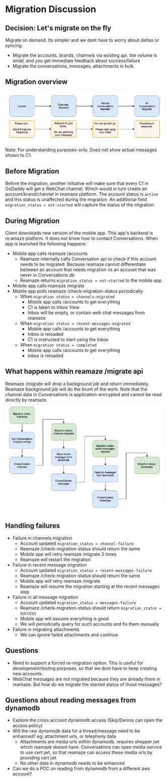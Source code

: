 #  Migration Discussion

## Decision: Let's migrate on the fly
Migrate on demand. Its simpler and we dont have to worry about deltas or syncing.
- Migrate the accounts, brands, channels via existing api. the volume is small, and you get immediate feedback about success/failure
- Migrate the conversations, messages, attachments in bulk

## Migration overview
![Overview](migration.png)

Note: For understanding purposes-only. Does not show actual messages shown to C1.

## Before Migration
Before the migration, another initiative will make sure that every C1 in GoDaddy will get a WebChat channel. Which would in turn create an account/brand/channel in reamaze platform. The account status is `active` and this status is unaffected during the migration. An additional field `migration_status = not-started` will capture the status of the migration.

## During Migration
Client downloads new version of the mobile app. This app's backend is re:amaze platform. It does not know how to contact Conversations. When app is launched the following happens:
- Mobile app calls reamaze /accounts
   - Reamaze internally calls Conversation api to check if this account needs to be migrated. Because reamaze cannot differentiate between an account that needs migration vs an account that was never in Conversations db
   - Reamaze returns `migration_status = not-started` to the mobile app
- Mobile app calls reamaze /migrate
- Mobile app polls reamaze /check-migration-status periodically
  - When `migration status = channels-migrated`
    - Mobile app calls /accounts to get everything
    - C1 is taken to Inbox View
    - Inbox will be empty, or contain web chat messages from reamaze
  - When `migration status = recent-messages-migrated`
    - Mobile app calls /accounts to get everything
    - Inbox is reloaded
    - C1 is instructed to start using the Inbox
  - When `migration status = completed`
    - Mobile app calls /accounts to get everything
    - Inbox is reloaded

## What happens within reamaze /migrate api
Reamaze /migrate will drop a background job and return immediately. Reamaze background job will do the brunt of the work. Note that the channel data in Conversations is application-encrypted and cannot be read directly by reamaze.
![Background Job](reamaze-job.png)


## Handling failures
- Failure in channels migration
  - Account updated `migration_status = channel-failure`
  - Reamaze /check-migration-status should return the same
  - Mobile app will retry reamaze /migrate 3 times
  - Reamaze will restart the migration
- Failure in recent message migration
  - Account updated `migration_status = recent-messages-failure`
  - Reamaze /check-migration-status should return the same
  - Mobile app will retry reamaze /migrate
  - Reamaze will resume the migration starting at the recent messages step
- Failure in all message migration
  - Account updated `migration_status = messages-failure`
  - Reamaze /check-migration-status should return `migration_status = SUCCESS`
  - Mobile app will assume everything is good
  - We will periodically query for such accounts and fix them manually
- Failure in migrating attachments
  - We can ignore failed attachments and continue


## Questions
- Need to support a forced re-migration option. This is useful for development/testing purposes, so that we dont have to keep creating new accounts.
- WebChat messages are not migrated because they are already there in reamaze. But how do we migrate the starred status of those messages?

## Questions about reading messages from dynamodb
- Explore the cross account dynamodb access (Skip/Dennis can open the access policy)
- Will the raw dynamodb data for a thread/message need to be enhanced? eg: attachment urls, or telephony data
  - Attachments are media urls within dynamodb. requires shopper jwt which reamaze doesnt have. Conversations can open media service to use cert jwt, so that reamaze can access these media urls by providing cert jwt
  - No other data in dynamodb needs to be enhanced
- Can we do a POC on reading from dynamodb from a different aws account?
